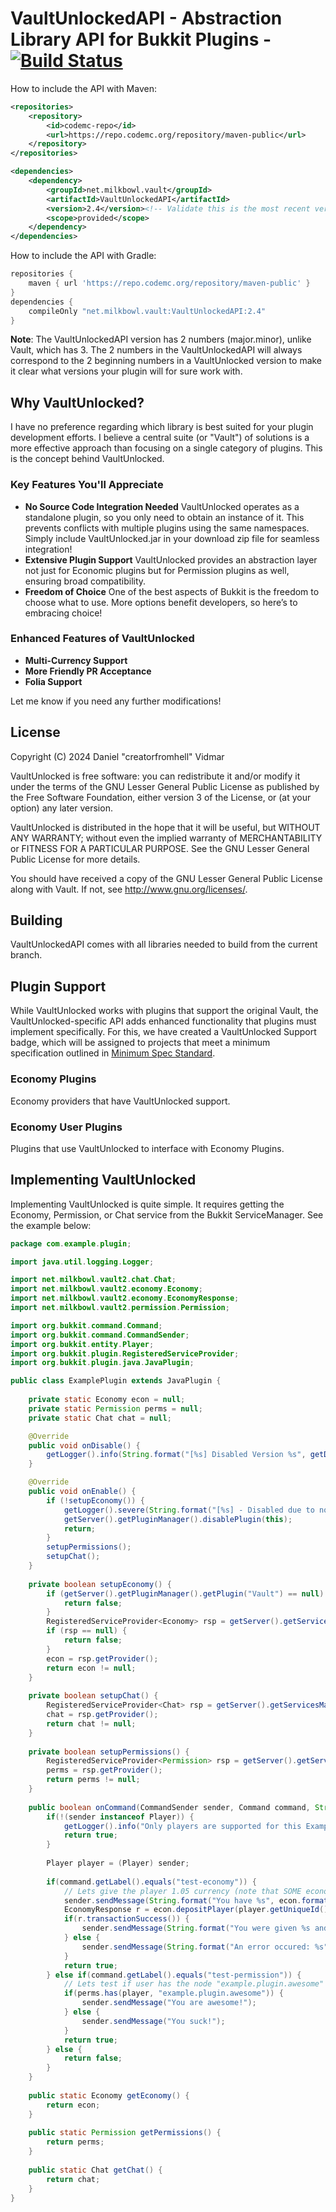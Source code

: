 # VaultUnlockedAPI - Abstraction Library API for Bukkit Plugins - [![Build Status](https://ci.codemc.io/job/creatorfromhell/job/VaultUnlockedAPI/badge/icon)](https://ci.codemc.io/job/creatorfromhell/job/VaultUnlockedAPI/)

How to include the API with Maven: 
```xml
<repositories>
    <repository>
        <id>codemc-repo</id>
        <url>https://repo.codemc.org/repository/maven-public</url>
    </repository>
</repositories>

<dependencies>
    <dependency>
        <groupId>net.milkbowl.vault</groupId>
        <artifactId>VaultUnlockedAPI</artifactId>
        <version>2.4</version><!-- Validate this is the most recent version from the CI -->
        <scope>provided</scope>
    </dependency>
</dependencies>
```

How to include the API with Gradle:
```groovy
repositories {
    maven { url 'https://repo.codemc.org/repository/maven-public' }
}
dependencies {
    compileOnly "net.milkbowl.vault:VaultUnlockedAPI:2.4"
}
```

**Note**: The VaultUnlockedAPI version has 2 numbers (major.minor), unlike Vault, which has 3. The 2
numbers in the VaultUnlockedAPI will always correspond to the 2 beginning numbers in a VaultUnlocked
version to make it clear what versions your plugin will for sure work with.

## Why VaultUnlocked?
I have no preference regarding which library is best suited for
your plugin development efforts. I believe a central suite (or "Vault")
of solutions is a more effective approach than focusing on a single
category of plugins. This is the concept behind VaultUnlocked.

### Key Features You'll Appreciate

* **No Source Code Integration Needed**
  VaultUnlocked operates as a standalone plugin, so you only need to obtain an instance of it. This prevents conflicts with multiple plugins using the same namespaces. Simply include VaultUnlocked.jar in your download zip file for seamless integration!
* **Extensive Plugin Support**
  VaultUnlocked provides an abstraction layer not just for Economic plugins but for Permission plugins as well, ensuring broad compatibility.
* **Freedom of Choice**
  One of the best aspects of Bukkit is the freedom to choose what to use. More options benefit developers, so here’s to embracing choice!

### Enhanced Features of VaultUnlocked

* **Multi-Currency Support**
* **More Friendly PR Acceptance**
* **Folia Support**

Let me know if you need any further modifications!

## License
Copyright (C) 2024 Daniel "creatorfromhell" Vidmar

VaultUnlocked is free software: you can redistribute it and/or modify
it under the terms of the GNU Lesser General Public License as published by
the Free Software Foundation, either version 3 of the License, or
(at your option) any later version.

VaultUnlocked is distributed in the hope that it will be useful,
but WITHOUT ANY WARRANTY; without even the implied warranty of
MERCHANTABILITY or FITNESS FOR A PARTICULAR PURPOSE.  See the
GNU Lesser General Public License for more details.

You should have received a copy of the GNU Lesser General Public License
along with Vault.  If not, see <http://www.gnu.org/licenses/>.

## Building
VaultUnlockedAPI comes with all libraries needed to build from the current branch.

## Plugin Support
While VaultUnlocked works with plugins that support the original Vault, the VaultUnlocked-specific API adds enhanced functionality that plugins must implement specifically.
For this, we have created a VaultUnlocked Support badge, which will be assigned to projects that meet a minimum specification outlined in [Minimum Spec Standard](EconomyBadge.md).

### Economy Plugins
Economy providers that have VaultUnlocked support.

### Economy User Plugins
Plugins that use VaultUnlocked to interface with Economy Plugins.

## Implementing VaultUnlocked
Implementing VaultUnlocked is quite simple. It requires getting the Economy, Permission, or Chat service from the Bukkit ServiceManager. See the example below:

```java
package com.example.plugin;

import java.util.logging.Logger;

import net.milkbowl.vault2.chat.Chat;
import net.milkbowl.vault2.economy.Economy;
import net.milkbowl.vault2.economy.EconomyResponse;
import net.milkbowl.vault2.permission.Permission;

import org.bukkit.command.Command;
import org.bukkit.command.CommandSender;
import org.bukkit.entity.Player;
import org.bukkit.plugin.RegisteredServiceProvider;
import org.bukkit.plugin.java.JavaPlugin;

public class ExamplePlugin extends JavaPlugin {
    
    private static Economy econ = null;
    private static Permission perms = null;
    private static Chat chat = null;

    @Override
    public void onDisable() {
        getLogger().info(String.format("[%s] Disabled Version %s", getDescription().getName(), getDescription().getVersion()));
    }

    @Override
    public void onEnable() {
        if (!setupEconomy()) {
            getLogger().severe(String.format("[%s] - Disabled due to no Vault dependency found!", getDescription().getName()));
            getServer().getPluginManager().disablePlugin(this);
            return;
        }
        setupPermissions();
        setupChat();
    }
    
    private boolean setupEconomy() {
        if (getServer().getPluginManager().getPlugin("Vault") == null) {
            return false;
        }
        RegisteredServiceProvider<Economy> rsp = getServer().getServicesManager().getRegistration(Economy.class);
        if (rsp == null) {
            return false;
        }
        econ = rsp.getProvider();
        return econ != null;
    }
    
    private boolean setupChat() {
        RegisteredServiceProvider<Chat> rsp = getServer().getServicesManager().getRegistration(Chat.class);
        chat = rsp.getProvider();
        return chat != null;
    }
    
    private boolean setupPermissions() {
        RegisteredServiceProvider<Permission> rsp = getServer().getServicesManager().getRegistration(Permission.class);
        perms = rsp.getProvider();
        return perms != null;
    }
    
    public boolean onCommand(CommandSender sender, Command command, String commandLabel, String[] args) {
        if(!(sender instanceof Player)) {
            getLogger().info("Only players are supported for this Example Plugin, but you should not do this!!!");
            return true;
        }
        
        Player player = (Player) sender;
        
        if(command.getLabel().equals("test-economy")) {
            // Lets give the player 1.05 currency (note that SOME economic plugins require rounding!)
            sender.sendMessage(String.format("You have %s", econ.format(econ.getBalance(player.getUniqueId()))));
            EconomyResponse r = econ.depositPlayer(player.getUniqueId(), new BigDecimal("1.05"));
            if(r.transactionSuccess()) {
                sender.sendMessage(String.format("You were given %s and now have %s", econ.format(r.amount), econ.format(r.balance)));
            } else {
                sender.sendMessage(String.format("An error occured: %s", r.errorMessage));
            }
            return true;
        } else if(command.getLabel().equals("test-permission")) {
            // Lets test if user has the node "example.plugin.awesome" to determine if they are awesome or just suck
            if(perms.has(player, "example.plugin.awesome")) {
                sender.sendMessage("You are awesome!");
            } else {
                sender.sendMessage("You suck!");
            }
            return true;
        } else {
            return false;
        }
    }
    
    public static Economy getEconomy() {
        return econ;
    }
    
    public static Permission getPermissions() {
        return perms;
    }
    
    public static Chat getChat() {
        return chat;
    }
}
```
